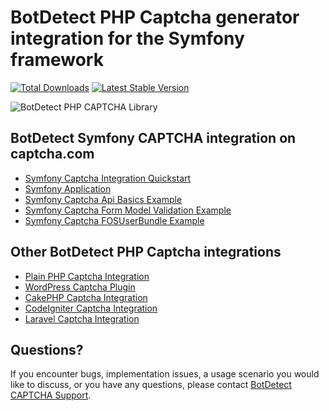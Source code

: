 # BotDetect PHP Captcha generator integration for the Symfony framework

[![Total Downloads](https://poser.pugx.org/captcha-com/symfony-captcha-bundle/downloads)](https://packagist.org/packages/captcha-com/symfony-captcha-bundle)
[![Latest Stable Version](https://poser.pugx.org/captcha-com/symfony-captcha-bundle/v/stable)](https://packagist.org/packages/captcha-com/symfony-captcha-bundle)

![BotDetect PHP CAPTCHA Library](https://captcha.com/images/help/screenshots/captcha-examples.png)


## BotDetect Symfony CAPTCHA integration on captcha.com

* [Symfony Captcha Integration Quickstart](https://captcha.com/doc/php/symfony-captcha-bundle-quickstart.html)
* [Symfony Application](https://captcha.com/doc/php/howto/symfony-captcha-bundle.html)
* [Symfony Captcha Api Basics Example](https://captcha.com/doc/php/examples/symfony-basic-captcha-bundle-example.html)
* [Symfony Captcha Form Model Validation Example](https://captcha.com/doc/php/examples/symfony-form-validation-captcha-bundle-example.html)
* [Symfony Captcha FOSUserBundle Example](https://captcha.com/doc/php/examples/symfony-fosuserbundle-captcha-example.html)


## Other BotDetect PHP Captcha integrations

* [Plain PHP Captcha Integration](https://captcha.com/doc/php/php-captcha-quickstart.html)
* [WordPress Captcha Plugin](https://captcha.com/doc/php/wordpress-captcha.html)
* [CakePHP Captcha Integration](https://captcha.com/doc/php/cakephp-captcha-quickstart.html)
* [CodeIgniter Captcha Integration](https://captcha.com/doc/php/codeigniter-captcha-quickstart.html)
* [Laravel Captcha Integration](https://captcha.com/doc/php/laravel-captcha-quickstart.html)


## Questions?

If you encounter bugs, implementation issues, a usage scenario you would like to discuss, or you have any questions, please contact [BotDetect CAPTCHA Support](http://captcha.com/support).